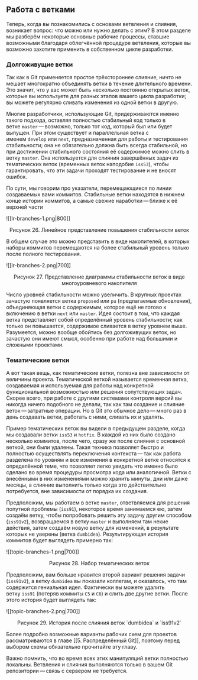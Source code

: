 ## Работа с ветками

Теперь, когда вы познакомились с основами ветвления и слияния, возникает вопрос: что можно или нужно делать с этим? В этом разделе мы разберём некоторые основные рабочие процессы, ставшие возможными благодаря облегчённой процедуре ветвления, которые вы возможно захотите применить в собственном цикле разработки.

### Долгоживущие ветки

Так как в Git применяется простое трёхстороннее слияние, ничто не мешает многократно объединять ветки в течение длительного времени. Это значит, что у вас может быть несколько постоянно открытых веток, которые вы используете для разных этапов вашего цикла разработки; вы можете регулярно сливать изменения из одной ветки в другую.

Многие разработчики, использующие Git, придерживаются именно такого подхода, оставляя полностью стабильный код только в ветке `master` — возможно, только тот код, который был или будет выпущен. При этом существует и параллельная ветка с именем `develop` или `next`, предназначенная для работы и тестирования стабильности; она не обязательно должна быть всегда стабильной, но при достижении стабильного состояния её содержимое можно слить в ветку `master`. Она используется для слияния завершённых задач из тематических веток (временных веток наподобие `iss53`), чтобы гарантировать, что эти задачи проходят тестирование и не вносят ошибок.

По сути, мы говорим про указатели, перемещающиеся по линии создаваемых вами коммитов. Стабильные ветки находятся в нижнем конце истории коммитов, а самые свежие наработки — ближе к её верхней части

![[lr-branches-1.png|800]]
<center>Рисунок 26. Линейное представление повышения стабильности веток</center>

В общем случае это можно представить в виде накопителей, в которых наборы коммитов перемещаются на более стабильный уровень только после полного тестирования.

![[lr-branches-2.png|700]]
<center>Рисунок 27. Представление диаграммы стабильности веток в виде многоуровневого накопителя</center>

Число уровней стабильности можно увеличить. В крупных проектах зачастую появляется ветка `proposed` или `pu` (предлагаемые обновления), объединяющая ветки с содержимым, которое ещё не готово к включению в ветки `next` или `master`. Идея состоит в том, что каждая ветка представляет собой определённый уровень стабильности; как только он повышается, содержимое сливается в ветку уровнем выше. Разумеется, можно вообще обойтись без долгоживущих веток, но зачастую они имеют смысл, особенно при работе над большими и сложными проектами.

### Тематические ветки

А вот такая вещь, как тематические ветки, полезна вне зависимости от величины проекта. Тематической веткой называется временная ветка, создаваемая и используемая для работы над конкретной функциональной возможностью или решения сопутствующих задач. Скорее всего, при работе с другими системами контроля версий вы никогда ничего подобного не делали, так как там создание и слияние веток — затратные операции. Но в Git это обычное дело — много раз в день создавать ветки, работать с ними, сливать их и удалять.

Пример тематических веток вы видели в предыдущем разделе, когда мы создавали ветки `iss53` и `hotfix`. В каждой из них было создано несколько коммитов, после чего, сразу же после слияния с основной веткой, они были удалены. Такая техника позволяет быстро и полностью осуществлять переключения контекста — так как работа разделена по уровням и все изменения в конкретной ветке относятся к определённой теме, что позволяет легко увидеть что именно было сделано во время процедуры просмотра кода или аналогичной. Ветки с внесёнными в них изменениями можно хранить минуты, дни или даже месяцы, а слияние выполнить только когда это действительно потребуется, вне зависимости от порядка их создания.

Предположим, мы работаем в ветке `master`, ответвляемся для решения попутной проблемы (`iss91`), некоторое время занимаемся ею, затем создаём ветку, чтобы попробовать решить эту задачу другим способом (`iss91v2`), возвращаемся в ветку `master` и выполняем там некие действия, затем создаём новую ветку для изменений, в результате которых не уверены (ветка `dumbidea`). Результирующая история коммитов будет выглядеть примерно так:

![[topic-branches-1.png|700]]
<center>Рисунок 28. Набор тематических веток</center>

Предположим, вам больше нравится второй вариант решения задачи (`iss91v2`), а ветку `dumbidea` вы показали коллегам, и оказалось, что там содержится гениальная идея. Фактически вы можете удалить ветку `iss91` (потеряв коммиты `C5` и `C6`) и слить две другие ветки. После этого история будет выглядеть так:

![[topic-branches-2.png|700]]
<center>Рисунок 29. История после слияния веток `dumbidea` и `iss91v2`</center>

Более подробно возможные варианты рабочих схем для проектов рассматриваются в главе [[5. Распределённый Git]], поэтому перед выбором схемы обязательно прочитайте эту главу.

Важно помнить, что во время всех этих манипуляций ветки полностью локальны. Ветвления и слияния выполняются только в вашем Git репозитории — связь с сервером не требуется.